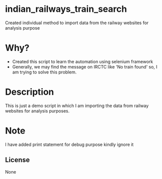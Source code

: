 # indian_railways_train_search
Created individual method to import data from the railway websites for analysis purpose

# Why?
- Created this script to learn the automation using selenium framework
- Generally, we may find the message on IRCTC like 'No train found' so, I am trying to solve this problem.

# Description
This is just a demo script in which I am importing the data from railway websites for analysis purposes.

# Note
I have added print statement for debug purpose kindly ignore it


License
---
None
